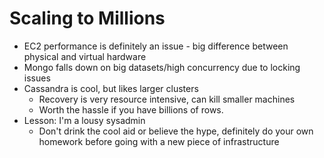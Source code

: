 # Scaling to Millions
* EC2 performance is definitely an issue - big difference between physical and virtual hardware
* Mongo falls down on big datasets/high concurrency due to locking issues
* Cassandra is cool, but likes larger clusters
	* Recovery is very resource intensive, can kill smaller machines
	* Worth the hassle if you have billions of rows.  
* Lesson: I'm a lousy sysadmin
	* Don't drink the cool aid or believe the hype, definitely do your own homework before going with a new piece of infrastructure
